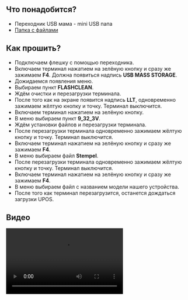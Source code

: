 <style>
   .markdown-content h2 {  
      margin-top: 2rem; 
      margin-bottom: 2rem; 
      font-size: 1.875rem; 
   }
   .markdown-content ul {
      list-style-type: disc; 
      font-size: 1.25rem; 
      display: flex; 
      flex-direction: column; 
      gap: 1rem; 
      padding-left: 20px; 
   }
   .markdown-content a:hover {
      text-decoration: underline;
   }
</style>

## <a id="1">Что понадобится?</a>

- Переходник USB мама - mini USB папа
- [Папка с файлами](https://disk.yandex.ru/d/-L6rGWh_bGYcog)

## <a id="2">Как прошить?</a>

- Подключаем флешку с помощью переходника.
- Включаем терминал нажатием на зелёную кнопку и сразу же зажимаем **F4**. Должна появиться надпись **USB MASS STORAGE**.
- Дожидаемся появления меню.
- Выбираем пункт **FLASHCLEAN**.
- Ждём очистки и перезагрузки терминала.
- После того как на экране появится надпись **LLT**, одновременно зажимаем жёлтую кнопку и точку. Терминал выключится.
- Включаем терминал нажатием на зелёную кнопку.
- В меню выбираем пункт **9_32_3V**.
- Ждём установки файлов и перезагрузки терминала.
- После перезагрузки терминала одновременно зажимаем жёлтую кнопку и точку. Терминал выключится.
- Включаем терминал нажатием на зелёную кнопку и сразу же зажимаем **F4**.
- В меню выбираем файл **Stempel**.
- После перезагрузки терминала одновременно зажимаем жёлтую кнопку и точку. Терминал выключится.
- Включаем терминал нажатием на зелёную кнопку и сразу же зажимаем **F4**.
- В меню выбираем файл с названием модели нашего устройства.
- После того как терминал перезагрузится, останется дождаться загрузки UPOS.

## <a id="3">Видео</a>

<video width="320" height="180" controls>
  <source src="/content/ingenico-iwl320-iwl350/video/IWL220-IWL250.mp4" type="video/mp4" />
</video>
